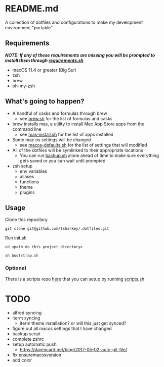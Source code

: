 # README.md
A collection of dotfiles and configurations to make my development environment "portable"

## Requirements
***NOTE: If any of these requirements are missing you will be prompted to install them through [requirements.sh](bootstrap-scripts/requirements.sh)***
- macOS 11.4 or greater (Big Sur)
- zsh
- brew
- oh-my-zsh

## What's going to happen?
- A handful of casks and formulas through brew
  - see [brew.sh](bootstrap-scripts/brew.sh) for the list of formulas and casks
- brew installs mas, a utility to install Mac App Store apps from the command line
  - see [mas-install.sh](bootstrap-scripts/mas-install.sh) for the list of apps installed
- Some mac os settings will be changed
  - see [macos-defaults.sh](bootstrap-scripts/macos-defaults.sh) for the list of settings that will modified
- All of the dotfiles will be symlinked to their appropriate locations
  - You can run [backup.sh](bootstrap-scripts/backup.sh) alone ahead of time to make sure everything gets saved or you can wait until prompted
- zsh setup
  - env variables
  - aliases
  - functions
  - theme
  - plugins 


## Usage
Clone this repository
```
git clone git@github.com/tsharkey/.dotfiles.git
```

Run [init.sh](init.sh)
```
cd <path do this project directory>

sh bootstrap.sh
```

### Optional
There is a scripts repo [here](github.com/tsharkey/scripts) that you can setup by running [scripts.sh](bootstrap-scripts/scripts.sh)


# TODO
- alfred syncing
- iterm syncing
  - iterm theme installation? or will this just get synced?
- figure out all macos settings that I have changed
- backup script
- complete zshrc
- setup automatic push
  - https://darencard.net/blog/2017-05-02-auto-git-file/
- fix ensuremacosversion
- add color





